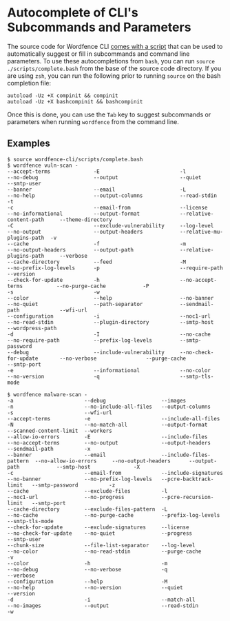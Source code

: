 # Autocomplete of CLI's Subcommands and Parameters

The source code for Wordfence CLI [comes with a script](../scripts/) that can be used to automatically suggest or fill in subcommands and command line parameters. To use these autocompletions from `bash`, you can run `source ./scripts/complete.bash` from the base of the source code directory. If you are using `zsh`, you can run the following prior to running `source` on the bash completion file:

	autoload -Uz +X compinit && compinit
	autoload -Uz +X bashcompinit && bashcompinit

Once this is done, you can use the `Tab` key to suggest subcommands or parameters when running `wordfence` from the command line.

## Examples

	$ source wordfence-cli/scripts/complete.bash 
	$ wordfence vuln-scan -
	--accept-terms              -E                          -l                          --no-debug                  --output                    --quiet                     --smtp-user
	--banner                    --email                     -L                          --no-help                   --output-columns            --read-stdin                -t
	-c                          --email-from                --license                   --no-informational          --output-format             --relative-content-path     --theme-directory
	-C                          --exclude-vulnerability     --log-level                 --no-output                 --output-headers            --relative-mu-plugins-path  -v
	--cache                     -f                          -m                          --no-output-headers         --output-path               --relative-plugins-path     --verbose
	--cache-directory           --feed                      -M                          --no-prefix-log-levels      -p                          --require-path              --version
	--check-for-update          -h                          --no-accept-terms           --no-purge-cache            -P                          -s                          -w
	--color                     --help                      --no-banner                 --no-quiet                  --path-separator            --sendmail-path             --wfi-url
	--configuration             -i                          --noc1-url                  --no-read-stdin             --plugin-directory          --smtp-host                 --wordpress-path
	-d                          -I                          --no-cache                  --no-require-path           --prefix-log-levels         --smtp-password             
	--debug                     --include-vulnerability     --no-check-for-update       --no-verbose                --purge-cache               --smtp-port                 
	-e                          --informational             --no-color                  --no-version                -q                          --smtp-tls-mode             

<!-- -->
	
	$ wordfence malware-scan -
	-a                       --debug                  --images                 -n                       --no-include-all-files   --output-columns         -s                       --wfi-url
	--accept-terms           -e                       --include-all-files      -N                       --no-match-all           --output-format          --scanned-content-limit  --workers
	--allow-io-errors        -E                       --include-files          --no-accept-terms        --no-output              --output-headers         --sendmail-path          -x
	--banner                 --email                  --include-files-pattern  --no-allow-io-errors     --no-output-headers      --output-path            --smtp-host              -X
	-c                       --email-from             --include-signatures     --no-banner              --no-prefix-log-levels   --pcre-backtrack-limit   --smtp-password          -z
	--cache                  --exclude-files          -l                       --noc1-url               --no-progress            --pcre-recursion-limit   --smtp-port              
	--cache-directory        --exclude-files-pattern  -L                       --no-cache               --no-purge-cache         --prefix-log-levels      --smtp-tls-mode          
	--check-for-update       --exclude-signatures     --license                --no-check-for-update    --no-quiet               --progress               --smtp-user              
	--chunk-size             --file-list-separator    --log-level              --no-color               --no-read-stdin          --purge-cache            -v                       
	--color                  -h                       -m                       --no-debug               --no-verbose             -q                       --verbose                
	--configuration          --help                   -M                       --no-help                --no-version             --quiet                  --version                
	-d                       -i                       --match-all              --no-images              --output                 --read-stdin             -w                       
	